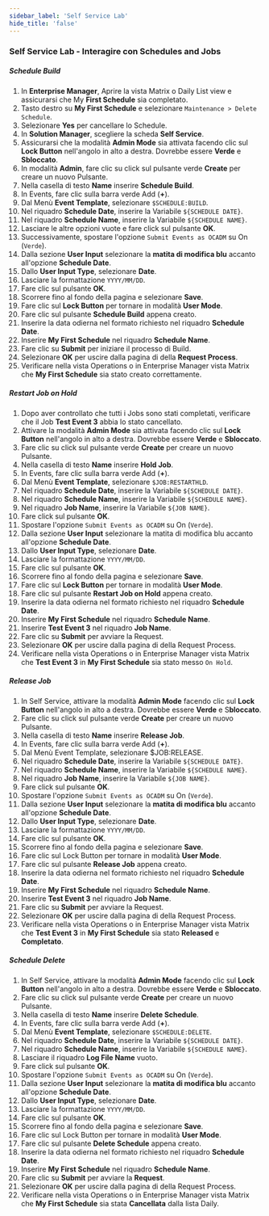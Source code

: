 ```yaml
---
sidebar_label: 'Self Service Lab'
hide_title: 'false'
---
```


### Self Service Lab - Interagire con Schedules and Jobs

##### Schedule Build 

1. In **Enterprise Manager**, Aprire la vista Matrix o Daily List view e assicurarsi che My **First Schedule** sia completato.
2. Tasto destro su **My First Schedule** e selezionare ```Maintenance > Delete Schedule```.
3. Selezionare **Yes** per cancellare lo Schedule.
4. In **Solution Manager**, scegliere la scheda **Self Service**.
5. Assicurarsi che la modalità **Admin Mode** sia attivata facendo clic sul **Lock Button** nell'angolo in alto a destra. Dovrebbe essere **Verde** e **Sbloccato**.
6. In modalità **Admin**, fare clic su click sul pulsante verde **Create** per creare un nuovo Pulsante.
7. Nella casella di testo **Name** inserire **Schedule Build**.
8. In Events, fare clic sulla barra verde Add (**+**).
9. Dal Menù **Event Template**, selezionare ```$SCHEDULE:BUILD```.
10. Nel riquadro **Schedule Date**, inserire la Variabile ```${SCHEDULE DATE}```.
11. Nel riquadro **Schedule Name**, inserire la Variabile ```${SCHEDULE NAME}```.
12. Lasciare le altre opzioni vuote e fare click sul pulsante **OK**.
13. Successivamente, spostare l'opzione ```Submit Events as OCADM``` su On (```Verde```).
14. Dalla sezione **User Input** selezionare la **matita di modifica blu** accanto all'opzione **Schedule Date**.
15. Dallo **User Input Type**, selezionare **Date**.
16. Lasciare la formattazione ```YYYY/MM/DD```.
17. Fare clic sul pulsante **OK**.
18. Scorrere fino al fondo della pagina e selezionare **Save**.
19. Fare clic sul **Lock Button** per tornare in modalità **User Mode**.
20. Fare clic sul pulsante **Schedule Build** appena creato.
21. Inserire la data odierna nel formato richiesto nel riquadro **Schedule Date**.
22. Inserire **My First Schedule** nel riquadro **Schedule Name**.
23. Fare clic su **Submit** per iniziare il processo di Build.
24. Selezionare **OK** per uscire dalla pagina di della **Request Process**.
25. Verificare nella vista Operations o in Enterprise Manager vista Matrix che **My First Schedule** sia stato creato correttamente.

##### Restart Job on Hold

1. Dopo aver controllato che tutti i Jobs sono stati completati, verificare che il Job **Test Event 3** abbia lo stato cancellato.
2. Attivare la modalità **Admin Mode** sia attivata facendo clic sul **Lock Button** nell'angolo in alto a destra. Dovrebbe essere **Verde** e **Sbloccato**.
3. Fare clic su click sul pulsante verde **Create** per creare un nuovo Pulsante.
4. Nella casella di testo **Name** inserire **Hold Job**.
5. In Events, fare clic sulla barra verde Add (**+**).
6. Dal Menù **Event Template**, selezionare ```$JOB:RESTARTHLD```.
7. Nel riquadro **Schedule Date**, inserire la Variabile ```${SCHEDULE DATE}```.
8. Nel riquadro **Schedule Name**, inserire la Variabile ```${SCHEDULE NAME}```.
9. Nel riquadro **Job Name**, inserire la Variabile ```${JOB NAME}```.
10. Fare click sul pulsante **OK**.
11. Spostare l'opzione ```Submit Events as OCADM``` su On (```Verde```).
12. Dalla sezione **User Input** selezionare la matita di modifica blu accanto all'opzione **Schedule Date**.
13. Dallo **User Input Type**, selezionare **Date**.
14. Lasciare la formattazione ```YYYY/MM/DD```.
15. Fare clic sul pulsante **OK**.
16. Scorrere fino al fondo della pagina e selezionare **Save**.
17. Fare clic sul **Lock Button** per tornare in modalità **User Mode**.
18. Fare clic sul pulsante **Restart Job on Hold** appena creato.
19. Inserire la data odierna nel formato richiesto nel riquadro **Schedule Date**.
20. Inserire **My First Schedule** nel riquadro **Schedule Name**.
21. Inserire **Test Event 3** nel riquadro **Job Name**.
22. Fare clic su **Submit** per avviare la Request.
23. Selezionare **OK** per uscire dalla pagina di della Request Process.
24. Verificare nella vista Operations o in Enterprise Manager vista Matrix che **Test Event 3** in **My First Schedule** sia stato messo ```On Hold```.

##### Release Job 

1. In Self Service, attivare la modalità **Admin Mode** facendo clic sul **Lock Button** nell'angolo in alto a destra. Dovrebbe essere **Verde** e S**bloccato**.
2. Fare clic su click sul pulsante verde **Create** per creare un nuovo Pulsante.
3. Nella casella di testo **Name** inserire **Release Job**.
4. In Events, fare clic sulla barra verde Add (**+**).
5. Dal Menù Event Template, selezionare $JOB:RELEASE.
6. Nel riquadro **Schedule Date**, inserire la Variabile ```${SCHEDULE DATE}```.
7. Nel riquadro **Schedule Name**, inserire la Variabile ```${SCHEDULE NAME}```.
8. Nel riquadro **Job Name**, inserire la Variabile ```${JOB NAME}```.
9. Fare click sul pulsante **OK**.
10. Spostare l'opzione ```Submit Events as OCADM``` su On (```Verde```).
11. Dalla sezione **User Input** selezionare la **matita di modifica blu** accanto all'opzione **Schedule Date**.
12. Dallo **User Input Type**, selezionare **Date**.
13. Lasciare la formattazione ```YYYY/MM/DD```.
14. Fare clic sul pulsante **OK**.
15. Scorrere fino al fondo della pagina e selezionare **Save**.
16. Fare clic sul Lock Button per tornare in modalità **User Mode**.
17. Fare clic sul pulsante **Release Job** appena creato.
18. Inserire la data odierna nel formato richiesto nel riquadro **Schedule Date**.
19. Inserire **My First Schedule** nel riquadro **Schedule Name**.
20. Inserire **Test Event 3** nel riquadro **Job Name**.
21. Fare clic su **Submit** per avviare la Request.
22. Selezionare **OK** per uscire dalla pagina di della Request Process.
23. Verificare nella vista Operations o in Enterprise Manager vista Matrix che **Test Event 3** in **My First Schedule** sia stato **Released** e **Completato**.

##### Schedule Delete

1. In Self Service, attivare la modalità **Admin Mode** facendo clic sul **Lock Button** nell'angolo in alto a destra. Dovrebbe essere **Verde** e **Sbloccato**.
2. Fare clic su click sul pulsante verde **Create** per creare un nuovo Pulsante.
3. Nella casella di testo **Name** inserire **Delete Schedule**.
4. In Events, fare clic sulla barra verde Add (**+**).
5. Dal Menù **Event Template**, selezionare ```$SCHEDULE:DELETE```.
6. Nel riquadro **Schedule Date**, inserire la Variabile ```${SCHEDULE DATE}```.
7. Nel riquadro **Schedule Name**, inserire la Variabile ```${SCHEDULE NAME}```.
8. Lasciare il riquadro **Log File Name** vuoto.
9. Fare click sul pulsante **OK**.
10. Spostare l'opzione ```Submit Events as OCADM``` su On (```Verde```).
11. Dalla sezione **User Input** selezionare la **matita di modifica blu** accanto all'opzione **Schedule Date**.
12. Dallo **User Input Type**, selezionare **Date**.
13. Lasciare la formattazione ```YYYY/MM/DD```.
14. Fare clic sul pulsante **OK**.
15. Scorrere fino al fondo della pagina e selezionare **Save**.
16. Fare clic sul Lock Button per tornare in modalità **User Mode**.
17. Fare clic sul pulsante **Delete Schedule** appena creato.
18. Inserire la data odierna nel formato richiesto nel riquadro **Schedule Date**.
19. Inserire **My First Schedule** nel riquadro **Schedule Name**.
20. Fare clic su **Submit** per avviare la **Request**.
21. Selezionare **OK** per uscire dalla pagina di della Request Process.
22. Verificare nella vista Operations o in Enterprise Manager vista Matrix che **My First Schedule** sia stata **Cancellata** dalla lista Daily.